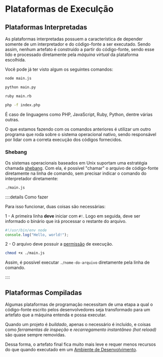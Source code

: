 # Plataformas de Execulção

## Plataformas Interpretadas

As plataformas interpretadas possuem a característica de depender somente de um interpretador e do código-fonte a ser executado. Sendo assim, nenhum artefato é construído a partir do código-fonte, sendo esse lido e processado diretamente pela _máquina virtual_ da plataforma escolhida.

Você pode já ter visto algum os seguintes comandos:

```sh
node main.js
```

```sh
python main.py
```

```sh
ruby main.rb
```

```sh
php -f index.php
```

É caso de linguagens como PHP, JavaScript, Ruby, Python, dentre várias outras.

O que estamos fazendo com os comandos anteriores é utilizar um outro programa que roda sobre o sistema operacional nativo, sendo responsável por lidar com a correta execução dos códigos fornecidos.

### Shebang

Os sistemas operacionais baseados em Unix suportam uma estratégia chamada [shebang](<https://en.wikipedia.org/wiki/Shebang_(Unix)>). Com ela, é possível "chamar" o arquivo de código-fonte diretamente na linha de comando, sem precisar indicar o comando do interpretador diretamente:

```bash
./main.js
```

::::details Como fazer

Para isso funcionar, duas coisas são necessárias:

1 - A primeira linha **deve** iniciar com `#!`. Logo em seguida, deve ser informado o binário que irá processar o restante do arquivo.

```js
#!/usr/bin/env node
console.log("Hello, world!");
```

2 - O arquivo deve possuir a [permissão](../../tutorials/os/file-permissions/index.md) de execução.

```bash
chmod +x ./main.js
```

Assim, é possível executar `./nome-do-arquivo` diretamente pela linha de comando.

::::

## Plataformas Compiladas

Algumas plataformas de programação necessitam de uma etapa a qual o código-fonte escrito pelos desenvolvedores seja transformado para um artefato que a máquina entenda e possa executar.

Quando um projeto é _buildado_, apenas o necessário é incluído, e coisas como _ferramentas de inspeção_ e _recarregamento instantâneo (hot reload)_ são quase sempre removidas.

Dessa forma, o artefato final fica muito mais leve e requer menos recursos do que quando executado em um [Ambiente de Desenvolvimento](../environments.md).
